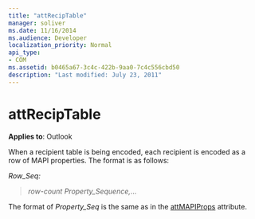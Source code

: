 ```yaml
---
title: "attRecipTable"
manager: soliver
ms.date: 11/16/2014
ms.audience: Developer
localization_priority: Normal
api_type:
- COM
ms.assetid: b0465a67-3c4c-422b-9aa0-7c4c556cbd50
description: "Last modified: July 23, 2011"
---
```


# attRecipTable

**Applies to**: Outlook 
  
When a recipient table is being encoded, each recipient is encoded as a row of MAPI properties. The format is as follows: 
  
_Row_Seq:_
  
>  _row-count_ _Property_Sequence,_... 
    
The format of  _Property_Seq_ is the same as in the [attMAPIProps](attmapiprops.md) attribute. 
    

